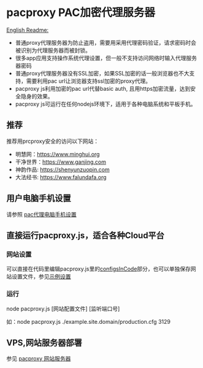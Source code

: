 # pacproxy PAC加密代理服务器

[English Readme:](\/documents\/README_EN\.md)
* 普通proxy代理服务器为防止盗用，需要用采用代理密码验证，请求密码时会被识别为代理服务器而被封锁。
* 很多app应用支持操作系统代理设置，但一般不支持访问网络时输入代理服务器密码
* 普通proxy代理服务器没有SSL加密，如果SSL加密的话一般浏览器也不大支持，需要利用pac url让浏览器支持ssl加密的proxy代理。
* pacproxy js利用加密的pac url代替basic auth, 且用https加密流量，达到安全隐身的效果。
* pacproxy js可运行在任何nodejs环境下，适用于各种电脑系统和平板手机。

## 推荐

推荐用prcproxy安全的访问以下网站：
* 明慧网：https://www.minghui.org
* 干净世界：https://www.ganjing.com
* 神韵作品: https://shenyunzuopin.com
* 大法经书: https://www.falundafa.org

## 用户电脑手机设置

请参照 [pac代理电脑手机设置](\/documents\/DeviceSetting_ZH\.md)

## 直接运行pacproxy.js，适合各种Cloud平台

### 网站设置

可以直接在代码里编辑pacproxy.js里的[configsInCode](pacproxy\.js)部分，也可以单独保存网站设置文件，参见[示例设置](example.site.domain)

### 运行

node pacproxy.js [网站配置文件] [监听端口号]

如：node pacproxy.js ./example.site.domain/production.cfg 3129

## VPS,网站服务器部署

参见 [pacproxy 网站服务器](https://github.com/httpgate/pacproxy-server)